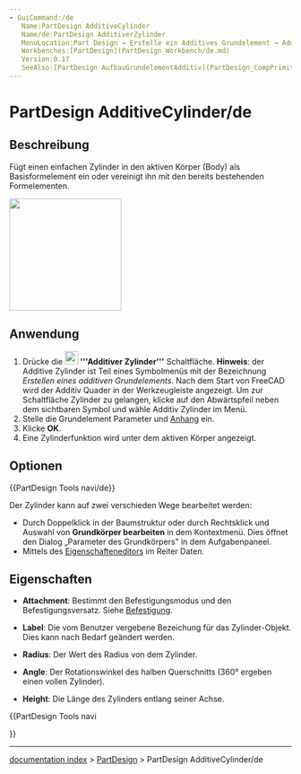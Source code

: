 ```yaml
---
- GuiCommand:/de
   Name:PartDesign AdditiveCylinder
   Name/de:PartDesign AdditiverZylinder
   MenuLocation:Part Design → Erstelle ein Additives Grundelement → Additiver Zylinder
   Workbenches:[PartDesign](PartDesign_Workbench/de.md)
   Version:0.17
   SeeAlso:[PartDesign AufbauGrundelementAdditiv](PartDesign_CompPrimitiveAdditive/de.md)
---
```


# PartDesign AdditiveCylinder/de


</div>

## Beschreibung

Fügt einen einfachen Zylinder in den aktiven Körper (Body) als Basisformelement ein oder vereinigt ihn mit den bereits bestehenden Formelementen.

<img alt="" src=images/PartDesign_AdditiveCylinder_example.png  style="width:200px;">

## Anwendung


<div class="mw-translate-fuzzy">

1.  Drücke die **<img src="images/PartDesign_AdditiveCylinder.svg" width=24px> '''Additiver Zylinder'''** Schaltfläche. **Hinweis**: der Additive Zylinder ist Teil eines Symbolmenüs mit der Bezeichnung *Erstellen eines additiven Grundelements*. Nach dem Start von FreeCAD wird der Additiv Quader in der Werkzeugleiste angezeigt. Um zur Schaltfläche Zylinder zu gelangen, klicke auf den Abwärtspfeil neben dem sichtbaren Symbol und wähle Additiv Zylinder im Menü.
2.  Stelle die Grundelement Parameter und [Anhang](Part_Attachment/de.md) ein.
3.  Klicke **OK**.
4.  Eine Zylinderfunktion wird unter dem aktiven Körper angezeigt.


</div>

## Optionen


{{PartDesign Tools navi/de}}

Der Zylinder kann auf zwei verschieden Wege bearbeitet werden:

-   Durch Doppelklick in der Baumstruktur oder durch Rechtsklick und Auswahl von **Grundkörper bearbeiten** in dem Kontextmenü. Dies öffnet den Dialog „Parameter des Grundkörpers" in dem Aufgabenpaneel.
-   Mittels des [Eigenschafteneditors](Property_editor/de.md) im Reiter Daten.

## Eigenschaften


<div class="mw-translate-fuzzy">

-    **Attachment**: Bestimmt den Befestigungsmodus und den Befestigungsversatz. Siehe [Befestigung](Part_Attachment/de.md).

-    **Label**: Die vom Benutzer vergebene Bezeichung für das Zylinder-Objekt. Dies kann nach Bedarf geändert werden.

-    **Radius**: Der Wert des Radius von dem Zylinder.

-    **Angle**: Der Rotationswinkel des halben Querschnitts (360° ergeben einen vollen Zylinder).

-    **Height**: Die Länge des Zylinders entlang seiner Achse.


</div>





{{PartDesign Tools navi

}}

---
[documentation index](../README.md) > [PartDesign](PartDesign_Workbench.md) > PartDesign AdditiveCylinder/de
